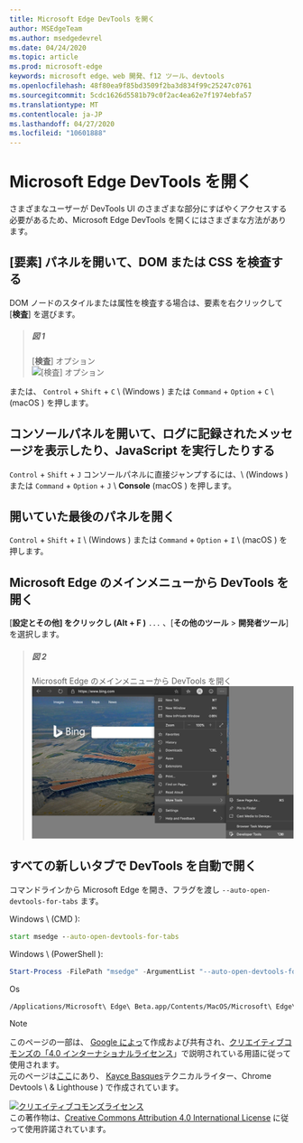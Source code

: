 ```yaml
---
title: Microsoft Edge DevTools を開く
author: MSEdgeTeam
ms.author: msedgedevrel
ms.date: 04/24/2020
ms.topic: article
ms.prod: microsoft-edge
keywords: microsoft edge、web 開発、f12 ツール、devtools
ms.openlocfilehash: 48f80ea9f85bd3509f2ba3d834f99c25247c0761
ms.sourcegitcommit: 5cdc1626d5581b79c0f2ac4ea62e7f1974ebfa57
ms.translationtype: MT
ms.contentlocale: ja-JP
ms.lasthandoff: 04/27/2020
ms.locfileid: "10601888"
---
```

<!-- Copyright Kayce Basques 

   Licensed under the Apache License, Version 2.0 (the "License");
   you may not use this file except in compliance with the License.
   You may obtain a copy of the License at

       https://www.apache.org/licenses/LICENSE-2.0

   Unless required by applicable law or agreed to in writing, software
   distributed under the License is distributed on an "AS IS" BASIS,
   WITHOUT WARRANTIES OR CONDITIONS OF ANY KIND, either express or implied.
   See the License for the specific language governing permissions and
   limitations under the License. -->





# Microsoft Edge DevTools を開く   



さまざまなユーザーが DevTools UI のさまざまな部分にすばやくアクセスする必要があるため、Microsoft Edge DevTools を開くにはさまざまな方法があります。  

## [要素] パネルを開いて、DOM または CSS を検査する   

DOM ノードのスタイルまたは属性を検査する場合は、要素を右クリックして [**検査**] を選びます。  

> ##### 図 1  
> [**検査**] オプション  
> ![[検査] オプション][ImageInspectOption]  

または、 `Control` + `Shift` + `C` \ (Windows \) または `Command` + `Option` + `C` \ (macOS \) を押します。  

<!--See [Get Started With Viewing And Changing CSS][GetStartedCSS].  -->  

## コンソールパネルを開いて、ログに記録されたメッセージを表示したり、JavaScript を実行したりする   

`Control` + `Shift` + `J` コンソールパネルに直接ジャンプするには、\ (Windows \) または `Command` + `Option` + `J` \ **Console** (macOS \) を押します。  

<!--See [Get Started With The Console][ConsoleGetStarted].  -->

## 開いていた最後のパネルを開く   

`Control` + `Shift` + `I` \ (Windows \) または `Command` + `Option` + `I` \ (macOS \) を押します。  

## Microsoft Edge のメインメニューから DevTools を開く  

[**設定とその他] をクリックし (Alt + F \)** `...` 、[**その他のツール**  >  **開発者ツール**] を選択します。  

> ##### 図 2  
> Microsoft Edge のメインメニューから DevTools を開く  
> ![Microsoft Edge のメインメニューから DevTools を開く][ImageOpenFromMain]  

## すべての新しいタブで DevTools を自動で開く   

コマンドラインから Microsoft Edge を開き、フラグを渡し `--auto-open-devtools-for-tabs` ます。  

Windows \ (CMD \):  

```cmd
start msedge --auto-open-devtools-for-tabs
```  

Windows \ (PowerShell \):  

```powershell
Start-Process -FilePath "msedge" -ArgumentList "--auto-open-devtools-for-tabs"
```  

Os  

```bash
/Applications/Microsoft\ Edge\ Beta.app/Contents/MacOS/Microsoft\ Edge\ Beta --auto-open-devtools-for-tabs
```  

 



<!-- image links -->  

[ImagesMainIcon]: /microsoft-edge/devtools-guide-chromium/media/main-menu-icon.msft.png  

[ImageInspectOption]: /microsoft-edge/devtools-guide-chromium/media/bing-right-click-inspect.msft.png "図 1: [検査] オプション"  
[ImageOpenFromMain]: /microsoft-edge/devtools-guide-chromium/media/bing-customize-more-tools-developer-tools-transparent.msft.png "図 2: Microsoft Edge のメインメニューから DevTools を開く"  

<!-- links -->  

<!--[ConsoleGetStarted]: /microsoft-edge/devtools-guide-chromium/console/get-started ""  -->  
<!--[GetStartedCSS]: /microsoft-edge/devtools-guide-chromium/css "CSS"  -->

> [!NOTE]
> このページの一部は、 [Google によっ][GoogleSitePolicies]て作成および共有され、[クリエイティブコモンズの「4.0 インターナショナルライセンス][CCA4IL]」で説明されている用語に従って使用されます。  
> 元のページは[ここ](https://developers.google.com/web/tools/chrome-devtools/open)にあり、 [Kayce Basques][KayceBasques]テクニカルライター、Chrome Devtools \ & Lighthouse \) で作成されています。  

[![クリエイティブコモンズライセンス][CCby4Image]][CCA4IL]  
この著作物は、[Creative Commons Attribution 4.0 International License][CCA4IL] に従って使用許諾されています。  

[CCA4IL]: https://creativecommons.org/licenses/by/4.0  
[CCby4Image]: https://i.creativecommons.org/l/by/4.0/88x31.png  
[GoogleSitePolicies]: https://developers.google.com/terms/site-policies  
[KayceBasques]: https://developers.google.com/web/resources/contributors/kaycebasques  
